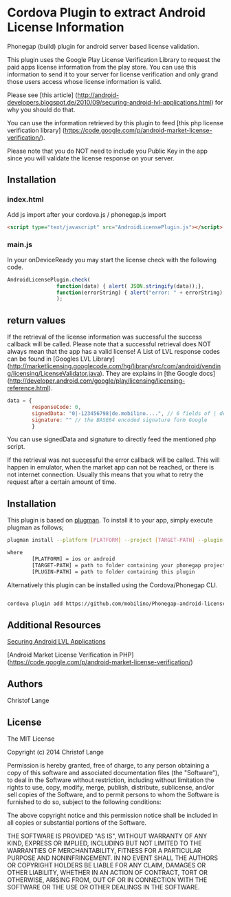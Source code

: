 Cordova Plugin to extract Android License Information
===============================

Phonegap (build) plugin for android server based license validation.

This plugin uses the Google Play License Verification Library to request the paid apps license information from the play store. You can use this information to send it to your server for license verification and only grand those users access whose license information is valid.

Please see [this article] (http://android-developers.blogspot.de/2010/09/securing-android-lvl-applications.html) for why you should do that.

You can use the information retrieved by this plugin to feed [this php license verification library] (https://code.google.com/p/android-market-license-verification/).

Please note that you do NOT need to include you Public Key in the app since you will validate the license response on your server.

## Installation

### index.html

Add js import after your cordova.js / phonegap.js import
```html
<script type="text/javascript" src="AndroidLicensePlugin.js"></script>
```

### main.js

In your onDeviceReady you may start the license check with the following code.

```js
AndroidLicensePlugin.check(
                function(data) { alert( JSON.stringify(data));},
                function(errorString) { alert("error: " + errorString);}
                );
```

## return values

If the retrieval of the license information was successful the success callback will be called. Please note that a successful retrieval does NOT always mean that the app has a valid license! A List of LVL response codes can be found in [Googles LVL Library] (http://marketlicensing.googlecode.com/hg/library/src/com/android/vending/licensing/LicenseValidator.java). They are explains in [the Google docs] (http://developer.android.com/google/play/licensing/licensing-reference.html).
```js
data = {
        responseCode: 0,
        signedData: "0|-123456798|de.mobilino....", // 6 fields of | delimiter data
        signature: "" // the BASE64 encoded signature form Google
        } 
```
You can use signedData and signature to directly feed the mentioned php script.


If the retrieval was not successful the error callback will be called. This will happen in emulator, when the market app can not be reached, or there is not internet connection. Usually this means that you what to retry the request after a certain amount of time.

## Installation
This plugin is based on [plugman](https://github.com/apache/cordova-plugman). To install it to your app,
simply execute plugman as follows;

```sh
plugman install --platform [PLATFORM] --project [TARGET-PATH] --plugin [PLUGIN-PATH]

where
        [PLATFORM] = ios or android
        [TARGET-PATH] = path to folder containing your phonegap project
        [PLUGIN-PATH] = path to folder containing this plugin
```

Alternatively this plugin can be installed using the Cordova/Phonegap CLI.


```sh

cordova plugin add https://github.com/mobilino/Phonegap-android-license-plugin.git


```

## Additional Resources

[Securing Android LVL Applications](http://android-developers.blogspot.de/2010/09/securing-android-lvl-applications.html)

[Android Market License Verification in PHP] (https://code.google.com/p/android-market-license-verification/)

## Authors ##

Christof Lange

## License ##

The MIT License

Copyright (c) 2014 Christof Lange

Permission is hereby granted, free of charge, to any person obtaining a copy
of this software and associated documentation files (the "Software"), to deal
in the Software without restriction, including without limitation the rights
to use, copy, modify, merge, publish, distribute, sublicense, and/or sell
copies of the Software, and to permit persons to whom the Software is
furnished to do so, subject to the following conditions:

The above copyright notice and this permission notice shall be included in
all copies or substantial portions of the Software.

THE SOFTWARE IS PROVIDED "AS IS", WITHOUT WARRANTY OF ANY KIND, EXPRESS OR
IMPLIED, INCLUDING BUT NOT LIMITED TO THE WARRANTIES OF MERCHANTABILITY,
FITNESS FOR A PARTICULAR PURPOSE AND NONINFRINGEMENT. IN NO EVENT SHALL THE
AUTHORS OR COPYRIGHT HOLDERS BE LIABLE FOR ANY CLAIM, DAMAGES OR OTHER
LIABILITY, WHETHER IN AN ACTION OF CONTRACT, TORT OR OTHERWISE, ARISING FROM,
OUT OF OR IN CONNECTION WITH THE SOFTWARE OR THE USE OR OTHER DEALINGS IN
THE SOFTWARE.
